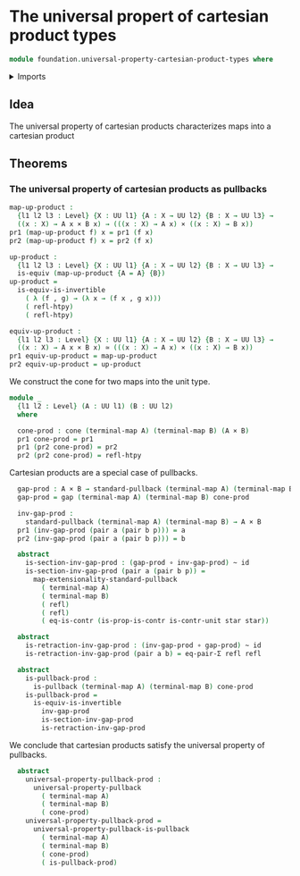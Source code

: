 # The universal propert of cartesian product types

```agda
module foundation.universal-property-cartesian-product-types where
```

<details><summary>Imports</summary>

```agda
open import foundation.cones-over-cospan-diagrams
open import foundation.dependent-pair-types
open import foundation.unit-type
open import foundation.universe-levels

open import foundation-core.cartesian-product-types
open import foundation-core.constant-maps
open import foundation-core.contractible-types
open import foundation-core.equality-dependent-pair-types
open import foundation-core.equivalences
open import foundation-core.function-types
open import foundation-core.homotopies
open import foundation-core.identity-types
open import foundation-core.pullbacks
open import foundation-core.universal-property-pullbacks
```

</details>

## Idea

The universal property of cartesian products characterizes maps into a cartesian
product

## Theorems

### The universal property of cartesian products as pullbacks

```agda
map-up-product :
  {l1 l2 l3 : Level} {X : UU l1} {A : X → UU l2} {B : X → UU l3} →
  ((x : X) → A x × B x) → (((x : X) → A x) × ((x : X) → B x))
pr1 (map-up-product f) x = pr1 (f x)
pr2 (map-up-product f) x = pr2 (f x)

up-product :
  {l1 l2 l3 : Level} {X : UU l1} {A : X → UU l2} {B : X → UU l3} →
  is-equiv (map-up-product {A = A} {B})
up-product =
  is-equiv-is-invertible
    ( λ (f , g) → (λ x → (f x , g x)))
    ( refl-htpy)
    ( refl-htpy)

equiv-up-product :
  {l1 l2 l3 : Level} {X : UU l1} {A : X → UU l2} {B : X → UU l3} →
  ((x : X) → A x × B x) ≃ (((x : X) → A x) × ((x : X) → B x))
pr1 equiv-up-product = map-up-product
pr2 equiv-up-product = up-product
```

We construct the cone for two maps into the unit type.

```agda
module _
  {l1 l2 : Level} (A : UU l1) (B : UU l2)
  where

  cone-prod : cone (terminal-map A) (terminal-map B) (A × B)
  pr1 cone-prod = pr1
  pr1 (pr2 cone-prod) = pr2
  pr2 (pr2 cone-prod) = refl-htpy
```

Cartesian products are a special case of pullbacks.

```agda
  gap-prod : A × B → standard-pullback (terminal-map A) (terminal-map B)
  gap-prod = gap (terminal-map A) (terminal-map B) cone-prod

  inv-gap-prod :
    standard-pullback (terminal-map A) (terminal-map B) → A × B
  pr1 (inv-gap-prod (pair a (pair b p))) = a
  pr2 (inv-gap-prod (pair a (pair b p))) = b

  abstract
    is-section-inv-gap-prod : (gap-prod ∘ inv-gap-prod) ~ id
    is-section-inv-gap-prod (pair a (pair b p)) =
      map-extensionality-standard-pullback
        ( terminal-map A)
        ( terminal-map B)
        ( refl)
        ( refl)
        ( eq-is-contr (is-prop-is-contr is-contr-unit star star))

  abstract
    is-retraction-inv-gap-prod : (inv-gap-prod ∘ gap-prod) ~ id
    is-retraction-inv-gap-prod (pair a b) = eq-pair-Σ refl refl

  abstract
    is-pullback-prod :
      is-pullback (terminal-map A) (terminal-map B) cone-prod
    is-pullback-prod =
      is-equiv-is-invertible
        inv-gap-prod
        is-section-inv-gap-prod
        is-retraction-inv-gap-prod
```

We conclude that cartesian products satisfy the universal property of pullbacks.

```agda
  abstract
    universal-property-pullback-prod :
      universal-property-pullback
        ( terminal-map A)
        ( terminal-map B)
        ( cone-prod)
    universal-property-pullback-prod =
      universal-property-pullback-is-pullback
        ( terminal-map A)
        ( terminal-map B)
        ( cone-prod)
        ( is-pullback-prod)
```
